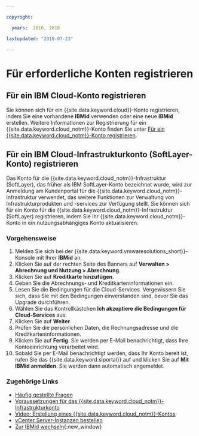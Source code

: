 ```yaml
---

copyright:

  years:  2016, 2018

lastupdated: "2018-07-23"

---
```


# Für erforderliche Konten registrieren

## Für ein IBM Cloud-Konto registrieren

Sie können sich für ein {{site.data.keyword.cloud}}-Konto registrieren, indem Sie eine vorhandene **IBMid** verwenden oder eine neue **IBMid** erstellen. Weitere Informationen zur Registrierung für ein {{site.data.keyword.cloud_notm}}-Konto finden Sie unter [Für ein {{site.data.keyword.cloud_notm}}-Konto registrieren](https://console.bluemix.net/docs/account/adminpublic.html#signing-up-for-ibm-cloud).

## Für ein IBM Cloud-Infrastrukturkonto (SoftLayer-Konto) registrieren

Das Konto für die {{site.data.keyword.cloud_notm}}-Infrastruktur (SoftLayer), das früher als IBM SoftLayer-Konto bezeichnet wurde, wird zur Anmeldung am Kundenportal für die {{site.data.keyword.cloud_notm}}-Infrastruktur verwendet, das weitere Funktionen zur Verwaltung von Infrastrukturprodukten und -services zur Verfügung stellt. Sie können sich für ein Konto für die {{site.data.keyword.cloud_notm}}-Infrastruktur (SoftLayer) registrieren, indem Sie Ihr {{site.data.keyword.cloud_notm}}-Konto in ein nutzungsabhängiges Konto aktualisieren.

### Vorgehensweise

1. Melden Sie sich bei der {{site.data.keyword.vmwaresolutions_short}}-Konsole mit Ihrer **IBMid** an.
2. Klicken Sie auf der rechten Seite des Banners auf **Verwalten > Abrechnung und Nutzung > Abrechnung**.
3. Klicken Sie auf **Kreditkarte hinzufügen**.
4. Geben Sie die Abrechnungs- und Kreditkarteninformationen ein.
5. Lesen Sie die Bedingungen für die Cloud-Services. Vergewissern Sie sich, dass Sie mit den Bedingungen einverstanden sind, bevor Sie das Upgrade durchführen.
6. Wählen Sie das Kontrollkästchen **Ich akzeptiere die Bedingungen für Cloud-Services** aus.
7. Klicken Sie auf **Weiter**.
8. Prüfen Sie die persönlichen Daten, die Rechnungsadresse und die Kreditkarteninformationen.
9. Klicken Sie auf **Fertig**. Sie werden per E-Mail benachrichtigt, dass Ihre Kontoeinrichtung verarbeitet wird.
10. Sobald Sie per E-Mail benachrichtigt werden, dass Ihr Konto bereit ist, rufen Sie das {{site.data.keyword.slportal}} auf und klicken Sie auf **Mit IBMid anmelden**.
    Sie werden dann automatisch angemeldet.

### Zugehörige Links

* [Häufig gestellte Fragen](faq.html)
* [Voraussetzungen für das {{site.data.keyword.cloud_notm}}-Infrastrukturkonto](slaccountrequirement.html)
* [Video: Erstellung eines {{site.data.keyword.cloud_notm}}-Kontos](https://www.youtube.com/watch?v=HBkY-Fs1d6E)
* [vCenter Server-Instanzen bestellen](../vcenter/vc_orderinginstance.html)
* [Zur IBMid wechseln](https://console.ng.bluemix.net/docs/admin/softlayerlink.html){:new_window}
